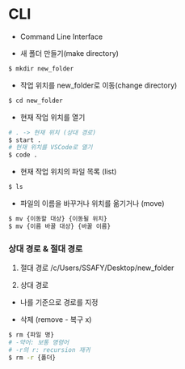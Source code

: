 # CLI
- Command Line Interface

- 새 폴더 만들기(make directory)
```bash
$ mkdir new_folder
```

- 작업 위치를 new_folder로 이동(change directory)
```bash
$ cd new_folder 
```

- 현재 작업 위치를 열기
```bash
# . -> 현재 위치 (상대 경로)
$ start .
# 현재 위치를 VSCode로 열기
$ code .
```

- 현재 작업 위치의 파일 목록 (list)
```bash
$ ls 
```

- 파일의 이름을 바꾸거나 위치를 옮기거나 (move)
```bash
$ mv {이동할 대상} {이동될 위치}
$ mv {이름 바꿀 대상} {바꿀 이름}
```

### 상대 경로 & 절대 경로
1. 절대 경로
/c/Users/SSAFY/Desktop/new_folder

2. 상대 경로
- 나를 기준으로 경로를 지정

- 삭제 (remove - 복구 x)
```bash
$ rm {파일 명}
# -약어: 보통 명령어 
# -r의 r: recursion 재귀 
$ rm -r {폴더}
```